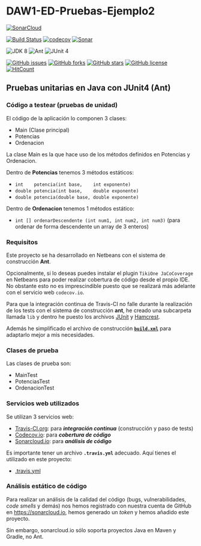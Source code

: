 # DAW1-ED-Pruebas-Ejemplo2

[![SonarCloud](https://sonarcloud.io/images/project_badges/sonarcloud-white.svg)](https://sonarcloud.io)

[![Build Status](https://travis-ci.org/jamj2000/DAW1-ED-Pruebas-Ejemplo2.svg?branch=master)](https://travis-ci.org/jamj2000/DAW1-ED-Pruebas-Ejemplo2)
[![codecov](https://codecov.io/gh/jamj2000/DAW1-ED-Pruebas-Ejemplo2/branch/master/graph/badge.svg)](https://codecov.io/gh/jamj2000/DAW1-ED-Pruebas-Ejemplo2)
[![Sonar](https://sonarcloud.io/api/project_badges/measure?project=ejemplo2&metric=alert_status)](https://sonarcloud.io/organizations/jamj2000-github/projects)


![JDK 8](https://img.shields.io/badge/JDK-8-blue.svg)
![Ant](https://img.shields.io/badge/ant-1.9-blue.svg)
![JUnit 4](https://img.shields.io/badge/JUnit-4-blue.svg)

[![GitHub issues](https://img.shields.io/github/issues/jamj2000/DAW1-ED-Pruebas-Ejemplo2.svg)](https://github.com/jamj2000/DAW1-ED-Pruebas-Ejemplo2/issues) 
[![GitHub forks](https://img.shields.io/github/forks/jamj2000/DAW1-ED-Pruebas-Ejemplo2.svg)](https://github.com/jamj2000/DAW1-ED-Pruebas-Ejemplo2/network)
[![GitHub stars](https://img.shields.io/github/stars/jamj2000/DAW1-ED-Pruebas-Ejemplo2.svg)](https://github.com/jamj2000/DAW1-ED-Pruebas-Ejemplo2/stargazers)
[![GitHub license](https://img.shields.io/github/license/jamj2000/DAW1-ED-Pruebas-Ejemplo2.svg)](https://github.com/jamj2000/DAW1-ED-Pruebas-Ejemplo2/blob/master/LICENSE)
[![HitCount](http://hits.dwyl.com/jamj2000/DAW1-ED-Pruebas-Ejemplo2.svg)](http://hits.dwyl.com/jamj2000/DAW1-ED-Pruebas-Ejemplo2)



## Pruebas unitarias en **Java** con **JUnit4** (Ant)

### Código a testear (pruebas de unidad)

El código de la aplicación lo componen 3 clases:

- Main  (Clase principal)
- Potencias
- Ordenacion

La clase Main es la que hace uso de los métodos definidos en Potencias y Ordenacion.

Dentro de **Potencias** tenemos 3 métodos estáticos:
- `int    potencia(int base,    int exponente)`
- `double potencia(int base,    double exponente)`
- `double potencia(double base, double exponente)`
 
Dentro de **Ordenacion** tenemos 1 métodos estático:
- `int [] ordenarDescendente (int num1, int num2, int num3)`  (para ordenar de forma descendente un array de 3 enteros)


### Requisitos

Este proyecto se ha desarrollado en Netbeans con el sistema de construcción **Ant**. 

Opcionalmente, si lo deseas puedes instalar el plugin `TikiOne JaCoCoverage` en Netbeans para poder realizar cobertura de código desde el propio IDE. No obstante esto no es imprescindible puesto que se realizará más adelante con el servicio web `codecov.io`.

Para que la integración continua de Travis-CI no falle durante la realización de los tests con el sistema de construcción **ant**, he creado una subcarpeta llamada `lib` y dentro he puesto los archivos [JUnit](https://github.com/junit-team/junit/releases/download/r4.12/junit-4.12.jar) y [Hamcrest](http://search.maven.org/remotecontent?filepath=org/hamcrest/hamcrest-core/1.3/hamcrest-core-1.3.jar).

Además he simplificado el archivo de construcción [**`build.xml`**](build.xml) para adaptarlo mejor a mis necesidades.


### Clases de prueba

Las clases de prueba son:

- MainTest
- PotenciasTest
- OrdenacionTest


### Servicios web utilizados

Se utilizan 3 servicios web:

- [Travis-CI.org](https://travis-ci.org/jamj2000/DAW1-ED-Pruebas-Ejemplo2): para ***integración continua*** (construcción y paso de tests)
- [Codecov.io](https://codecov.io/gh/jamj2000/DAW1-ED-Pruebas-Ejemplo2): para ***cobertura de código***
- [Sonarcloud.io](https://sonarcloud.io/organizations/jamj2000-github/projects): para ***análisis de código***

Es importante tener un archivo **`.travis.yml`** adecuado. Aquí tienes el utilizado en este proyecto:

- [.travis.yml](.travis.yml)

### Análisis estático de código

Para realizar un análisis de la calidad del código (bugs, vulnerabilidades, *code smells* y demás) nos hemos registrado con nuestra cuenta de GitHub en https://sonarcloud.io, hemos generado un *token* y hemos añadido este proyecto. 

Sin embargo, sonarcloud.io sólo soporta proyectos Java en Maven y Gradle, no Ant.



